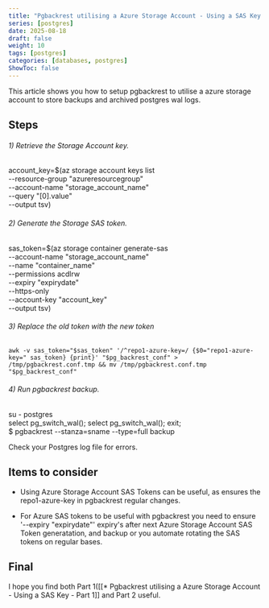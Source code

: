 ```yaml
---
title: "Pgbackrest utilising a Azure Storage Account - Using a SAS Key - Part 2"
series: [postgres]
date: 2025-08-18
draft: false
weight: 10
tags: [postgres]
categories: [databases, postgres]
ShowToc: false
---
```


This article shows you how to setup pgbackrest to utilise a azure storage account to store backups 
and archived postgres wal logs.

Steps
-----

###### 1) Retrieve the Storage Account key.  

account_key=$(az storage account keys list \
    --resource-group "azureresourcegroup" \
    --account-name "storage_account_name" \
    --query "[0].value" \
    --output tsv)
 
###### 2) Generate the Storage SAS token.  

sas_token=$(az storage container generate-sas \
    --account-name "storage_account_name" \
    --name "container_name" \
    --permissions acdlrw \
    --expiry "expirydate" \
    --https-only \
    --account-key "account_key" \
    --output tsv)

###### 3) Replace the old token with the new token


	awk -v sas_token="$sas_token" '/^repo1-azure-key=/ {$0="repo1-azure-key=" sas_token} {print}' "$pg_backrest_conf" > /tmp/pgbackrest.conf.tmp && mv /tmp/pgbackrest.conf.tmp "$pg_backrest_conf"



###### 4) Run pgbackrest backup.


su - postgres  
select pg_switch_wal(); select pg_switch_wal(); exit;  
$ pgbackrest --stanza=sname --type=full backup

Check your Postgres log file for errors.


Items to consider
---

* Using Azure Storage Account SAS Tokens can be useful, as ensures the repo1-azure-key in pgbackrest regular changes.

* For Azure SAS tokens to be useful with pgbackrest you need to ensure '--expiry "expirydate"' expiry's after
  next Azure Storage Account SAS Token generatation, and backup or you automate rotating the SAS tokens on regular bases.


Final 
---

I hope you find  both Part 1([[* Pgbackrest utilising a Azure Storage Account - Using a SAS Key - Part 1]] and Part 2 useful. 


